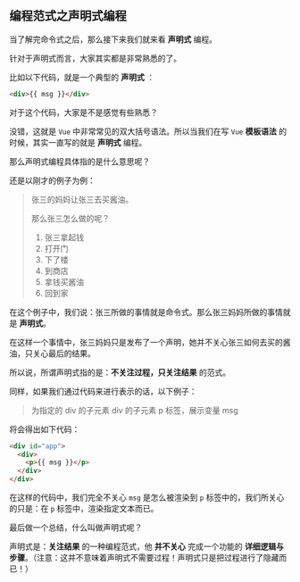 ## 编程范式之声明式编程

当了解完命令式之后，那么接下来我们就来看 **声明式** 编程。

针对于声明式而言，大家其实都是非常熟悉的了。

比如以下代码，就是一个典型的 **声明式** ：

```html
<div>{{ msg }}</div>
```

对于这个代码，大家是不是感觉有些熟悉？

没错，这就是 `Vue` 中非常常见的双大括号语法。所以当我们在写 `Vue` **模板语法** 的时候，其实一直写的就是 **声明式** 编程。

那么声明式编程具体指的是什么意思呢？

还是以刚才的例子为例：

> 张三的妈妈让张三去买酱油。
>
> 那么张三怎么做的呢？
>
> 1. 张三拿起钱
> 2. 打开门
> 3. 下了楼
> 4. 到商店
> 5. 拿钱买酱油
> 6. 回到家

在这个例子中，我们说：张三所做的事情就是命令式。那么张三妈妈所做的事情就是 **声明式**。

在这样一个事情中，张三妈妈只是发布了一个声明，她并不关心张三如何去买的酱油，只关心最后的结果。

所以说，所谓声明式指的是：**不关注过程，只关注结果** 的范式。

同样，如果我们通过代码来进行表示的话，以下例子：

> 为指定的 div 的子元素 div 的子元素 p 标签，展示变量 msg

将会得出如下代码：

```html
<div id="app">
  <div>
    <p>{{ msg }}</p>
  </div>
</div>
```

在这样的代码中，我们完全不关心 `msg` 是怎么被渲染到 `p` 标签中的，我们所关心的只是：在 `p` 标签中，渲染指定文本而已。

最后做一个总结，什么叫做声明式呢？

声明式是：**关注结果** 的一种编程范式，他 **并不关心** 完成一个功能的 **详细逻辑与步骤**。（注意：这并不意味着声明式不需要过程！声明式只是把过程进行了隐藏而已！）
